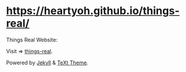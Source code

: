 # https://heartyoh.github.io/things-real/

Things Real Website:

Visit => [things-real](https://heartyoh.github.io/things-real/).

Powered by [Jekyll](http://jekyllrb.com/) & [TeXt Theme](https://github.com/kitian616/jekyll-TeXt-theme).